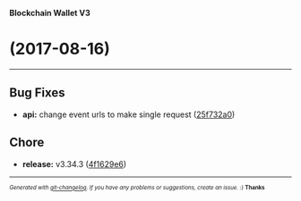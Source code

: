 __Blockchain Wallet V3__

#   (2017-08-16)



---

## Bug Fixes

- **api:** change event urls to make single request
  ([25f732a0](https://github.com/blockchain/My-Wallet-V3/commit/25f732a0e5c5a012553d3eff7f796f3dbce6cc20))


## Chore

- **release:** v3.34.3
  ([4f1629e6](https://github.com/blockchain/My-Wallet-V3/commit/4f1629e629381395fc30d1845a135a9c74224564))



---
<sub><sup>*Generated with [git-changelog](https://github.com/rafinskipg/git-changelog). If you have any problems or suggestions, create an issue.* :) **Thanks** </sub></sup>